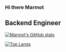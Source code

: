 ### Hi there Marmot

## Backend Engineer

[![Marmot's GitHub stats](https://github-readme-stats.vercel.app/api?username=Marmot93)](https://github.com/anuraghazra/github-readme-stats)

[![Top Langs](https://github-readme-stats.vercel.app/api/top-langs/?username=Marmot93)](https://github.com/anuraghazra/github-readme-stats)
<!--
**Marmot93/Marmot93** is a ✨ _special_ ✨ repository because its `README.md` (this file) appears on your GitHub profile.

Here are some ideas to get you started:

- 🔭 I’m currently working on ...
- 🌱 I’m currently learning ...
- 👯 I’m looking to collaborate on ...
- 🤔 I’m looking for help with ...
- 💬 Ask me about ...
- 📫 How to reach me: ...
- 😄 Pronouns: ...
- ⚡ Fun fact: ...
-->
